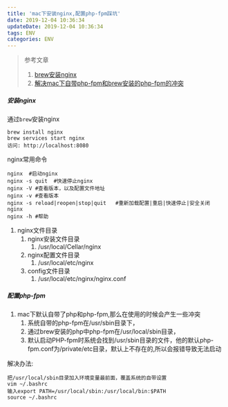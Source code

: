 ```yaml
---
title: 'mac下安装nginx,配置php-fpm踩坑'
date: 2019-12-04 10:36:34
updateDate: 2019-12-04 10:36:34
tags: ENV
categories: ENV
---
```

> 参考文章
> 1. [brew安装nginx](https://www.jianshu.com/p/026d67cc6cb1)
> 2. [解决mac下自带php-fpm和brew安装的php-fpm的冲突](https://blog.csdn.net/darthas/article/details/53980644)

<!--more-->

##### 安装nginx
通过`brew`安装nginx
```
brew install nginx
brew services start nginx
访问: http://localhost:8080
```

nginx常用命令
```
nginx  #启动nginx
nginx -s quit  #快速停止nginx
nginx -V #查看版本，以及配置文件地址
nginx -v #查看版本
nginx -s reload|reopen|stop|quit   #重新加载配置|重启|快速停止|安全关闭nginx
nginx -h #帮助
```

1. nginx文件目录
    1. nginx安装文件目录
        1. /usr/local/Cellar/nginx
    2. nginx配置文件目录
        1. /usr/local/etc/nginx
    3. config文件目录
        1. /usr/local/etc/nginx/nginx.conf

##### 配置php-fpm
1. mac下默认自带了php和php-fpm,那么在使用的时候会产生一些冲突
    1. 系统自带的php-fpm在/usr/sbin目录下，
    2. 通过brew安装的php中php-fpm在/usr/local/sbin目录，
    3. 默认启动PHP-fpm时系统会找到/usr/sbin目录的文件，他的默认php-fpm.conf为/private/etc目录，默认上不存在的,所以会报错导致无法启动

解决办法:
```
把/usr/local/sbin目录加入环境变量最前面，覆盖系统的自带设置
vim ~/.bashrc
输入export PATH=/usr/local/sbin:/usr/local/bin:$PATH
source ~/.bashrc
```